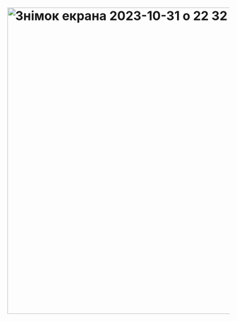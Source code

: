 # <img width="695" alt="Знімок екрана 2023-10-31 о 22 32 45" src="https://github.com/Opanasenko-Mykhailo/project-servlet/assets/124090722/a430ef34-4fc1-4c52-ac05-a4e25dbd0583">
